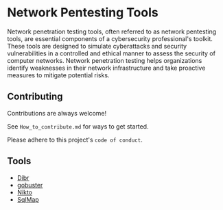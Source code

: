 

# Network Pentesting Tools
Network penetration testing tools, often referred to as network pentesting tools, are essential components of a cybersecurity professional's toolkit. These tools are designed to simulate cyberattacks and security vulnerabilities in a controlled and ethical manner to assess the security of computer networks. Network penetration testing helps organizations identify weaknesses in their network infrastructure and take proactive measures to mitigate potential risks.





## Contributing

Contributions are always welcome!

See `How_to_contribute.md` for ways to get started.

Please adhere to this project's `code of conduct`.


## Tools

 - [Dibr](https://github.com/gurusakharwade/HPTI-SEP-2023/tree/main/Tools/Dirb)
 - [gobuster](https://github.com/gurusakharwade/HPTI-SEP-2023/tree/main/Tools/gobuster)
 - [Nikto](https://github.com/gurusakharwade/HPTI-SEP-2023/tree/main/Tools/nikto)
 - [SqlMap](https://github.com/gurusakharwade/HPTI-SEP-2023/tree/main/Tools/SqlMap)

